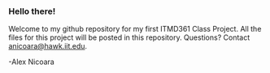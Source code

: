 ### Hello there!

Welcome to my github repository for my first ITMD361 Class Project. All the files for this project will be posted in this repository. Questions? Contact anicoara@hawk.iit.edu.

-Alex Nicoara
